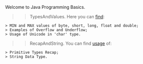 Welcome to Java Programming Basics.

>> TypesAndValues. Here you can [find](https://github.com/vg-shamking/JavaBasics/blob/master/Programming/TypesAndValues/src/typesandvalues/TypesAndValues.java):

	> MIN and MAX values of byte, short, long, float and double;
	> Examples of Overflow and Underflow;
	> Usage of Unicode in 'char' type.

>> RecapAndString. You can find [usage](https://github.com/vg-shamking/JavaBasics/blob/master/Programming/RecapAndString/src/recapandstring/RecapAndString.java) of:

	> Primitive Types Recap;
	> String Data Type.
